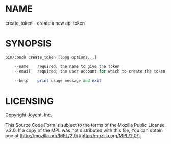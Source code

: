 # NAME

create\_token - create a new api token

# SYNOPSIS

```perl
bin/conch create_token [long options...]

    --name    required; the name to give the token
    --email   required; the user account for which to create the token

    --help    print usage message and exit
```

# LICENSING

Copyright Joyent, Inc.

This Source Code Form is subject to the terms of the Mozilla Public License,
v.2.0. If a copy of the MPL was not distributed with this file, You can obtain
one at [http://mozilla.org/MPL/2.0/](http://mozilla.org/MPL/2.0/).
